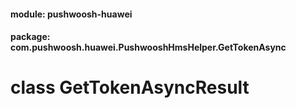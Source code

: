 
#### module: pushwoosh-huawei  

#### package: com.pushwoosh.huawei.PushwooshHmsHelper.GetTokenAsync  

# <a name="heading"></a>class GetTokenAsyncResult  

